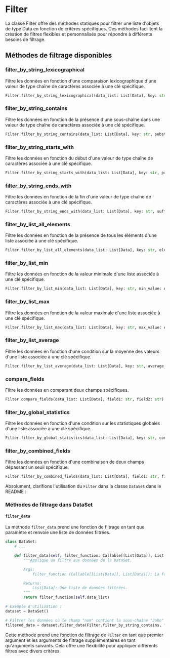 # Filter

La classe Filter offre des méthodes statiques pour filtrer une liste d'objets de type Data en fonction de critères spécifiques. Ces méthodes facilitent la création de filtres flexibles et personnalisés pour répondre à différents besoins de filtrage.

## Méthodes de filtrage disponibles

### filter_by_string_lexicographical

Filtre les données en fonction d'une comparaison lexicographique d'une valeur de type chaîne de caractères associée à une clé spécifique.

```python
Filter.filter_by_string_lexicographical(data_list: List[Data], key: str, value: str) -> List[Data]
```

### filter_by_string_contains

Filtre les données en fonction de la présence d'une sous-chaîne dans une valeur de type chaîne de caractères associée à une clé spécifique.

```python
Filter.filter_by_string_contains(data_list: List[Data], key: str, substring: str) -> List[Data]
```

### filter_by_string_starts_with

Filtre les données en fonction du début d'une valeur de type chaîne de caractères associée à une clé spécifique.

```python
Filter.filter_by_string_starts_with(data_list: List[Data], key: str, prefix: str) -> List[Data]
```

### filter_by_string_ends_with

Filtre les données en fonction de la fin d'une valeur de type chaîne de caractères associée à une clé spécifique.

```python
Filter.filter_by_string_ends_with(data_list: List[Data], key: str, suffix: str) -> List[Data]
```

### filter_by_list_all_elements

Filtre les données en fonction de la présence de tous les éléments d'une liste associée à une clé spécifique.

```python
Filter.filter_by_list_all_elements(data_list: List[Data], key: str, element: Any) -> List[Data]
```

### filter_by_list_min

Filtre les données en fonction de la valeur minimale d'une liste associée à une clé spécifique.

```python
Filter.filter_by_list_min(data_list: List[Data], key: str, min_value: Any) -> List[Data]
```

### filter_by_list_max

Filtre les données en fonction de la valeur maximale d'une liste associée à une clé spécifique.

```python
Filter.filter_by_list_max(data_list: List[Data], key: str, max_value: Any) -> List[Data]
```

### filter_by_list_average

Filtre les données en fonction d'une condition sur la moyenne des valeurs d'une liste associée à une clé spécifique.

```python
Filter.filter_by_list_average(data_list: List[Data], key: str, average_condition: Callable[[Any], bool]) -> List[Data]
```

### compare_fields

Filtre les données en comparant deux champs spécifiques.

```python
Filter.compare_fields(data_list: List[Data], field1: str, field2: str) -> List[Data]
```

### filter_by_global_statistics

Filtre les données en fonction d'une condition sur les statistiques globales d'une liste associée à une clé spécifique.

```python
Filter.filter_by_global_statistics(data_list: List[Data], key: str, condition: Callable[[Any], bool]) -> List[Data]
```

### filter_by_combined_fields

Filtre les données en fonction d'une combinaison de deux champs dépassant un seuil spécifique.

```python
Filter.filter_by_combined_fields(data_list: List[Data], field1: str, field2: str, threshold: Any) -> List[Data]
```

Absolument, clarifions l'utilisation du `Filter` dans la classe `DataSet` dans le README :


### Méthodes de filtrage dans DataSet

#### `filter_data`

La méthode `filter_data` prend une fonction de filtrage en tant que paramètre et renvoie une liste de données filtrées.

```python
class DataSet:
    # ...

    def filter_data(self, filter_function: Callable[[List[Data]], List[Data]]) -> List[Data]:
        """Applique un filtre aux données de la DataSet.

        Args:
            filter_function (Callable[[List[Data]], List[Data]]): La fonction de filtrage à appliquer.

        Returns:
            List[Data]: Une liste de données filtrées.
        """
        return filter_function(self.data_list)

# Exemple d'utilisation :
dataset = DataSet()

# Filtrer les données où le champ "nom" contient la sous-chaîne "John"
filtered_data = dataset.filter_data(Filter.filter_by_string_contains, "nom", "John")
```

Cette méthode prend une fonction de filtrage de `Filter` en tant que premier argument et les arguments de filtrage supplémentaires en tant qu'arguments suivants. Cela offre une flexibilité pour appliquer différents filtres avec divers critères.
